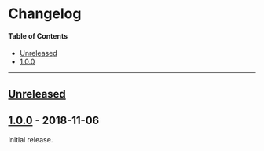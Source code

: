 # Changelog

#### Table of Contents
- [Unreleased](#unreleased)
- [1.0.0](#100---2018-11-06)

___

## [Unreleased][]

## [1.0.0][] - 2018-11-06
Initial release.

[unreleased]: https://github.com/TheQwertiest/foo_discord_rich/compare/v1.0.0...HEAD
[1.0.0]: https://github.com/TheQwertiest/foo_discord_rich/commits/v1.0.0

